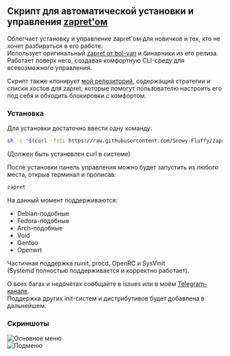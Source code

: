 ## Скрипт для автоматической установки и управления [zapret'ом](https://github.com/bol-van/zapret)

Облегчает установку и управление zapret'ом для новичков и тех, кто не хочет разбираться в его работе.  
Использует оригинальный [zapret от bol-van](https://github.com/bol-van/zapret) и бинарники из его релиза. Работает поверх него, создавая комфортную CLI-среду для всевозможного управления.  

Скрипт также клонирует [мой репозиторий](https://github.com/Snowy-Fluffy/zapret.cfgs), содержащий стратегии и списки хостов для zapret, которые помогут пользователю настроить его под себя и обходить блокировки с комфортом.  

### Установка  

Для установки достаточно ввести одну команду:  
```bash
sh -c "$(curl -fsSL https://raw.githubusercontent.com/Snowy-Fluffy/zapret.installer/refs/heads/main/installer.sh)"
```
(Должен быть установлен curl в системе)


После установки панель управления можно будет запустить из любого места, открыв терминал и прописав:  
```bash
zapret
```

На данный момент поддерживаются:  
- Debian-подобные  
- Fedora-подобные  
- Arch-подобные  
- Void  
- Gentoo
- Openwrt

Частичная поддержка ruinit, procd, OpenRC и SysVinit  
(Systemd полностью поддерживается и корректно работает).  

О всех багах и недочётах сообщайте в issues или в моём [Telegram-канале](https://t.me/linux_hi).  
Поддержка других init-систем и дистрибутивов будет добавлена в дальнейшем.  

### Скриншоты  
![Основное меню](https://snowyfluffy.ru/files/github/zapret-installer1.png)  
![Подменю](https://snowyfluffy.ru/files/github/zapret-installer2.png)  
